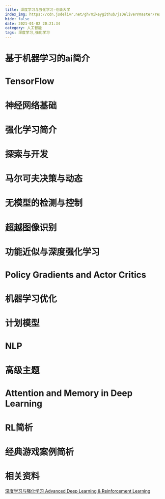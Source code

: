 ```yaml
---
title: 深度学习与强化学习-伦敦大学
index_img: https://cdn.jsdelivr.net/gh/mikeygithub/jsDeliver@master/resource/img/deep-learning.jpeg
hide: false
date: 2021-01-02 20:21:34
category: 人工智能
tags: 深度学习,强化学习
---
```


# 基于机器学习的ai简介

# TensorFlow

# 神经网络基础

# 强化学习简介

# 探索与开发

# 马尔可夫决策与动态

# 无模型的检测与控制

# 超越图像识别

# 功能近似与深度强化学习

# Policy Gradients and Actor Critics

# 机器学习优化

# 计划模型

# NLP

# 高级主题

# Attention and Memory in Deep Learning

# RL简析

# 经典游戏案例简析

# 相关资料
[深度学习与强化学习 Advanced Deep Learning & Reinforcement Learning](https://www.bilibili.com/video/BV1ba4y1n7ZQ)
